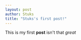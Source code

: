 ```yaml
---
layout: post
author: Stuks
title: "Stuks's first post!"
---
```


This is my first **post** isn't that _great_ 
